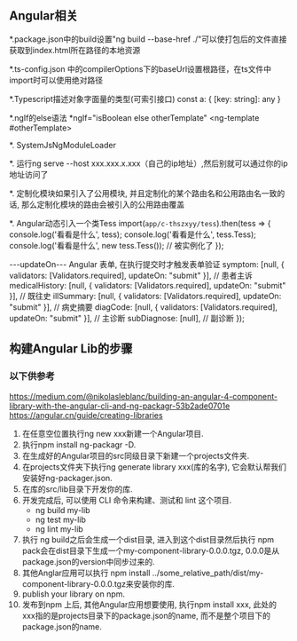 ## Angular相关

*.package.json中的build设置"ng build --base-href ./"可以使打包后的文件直接获取到index.html所在路径的本地资源

*.ts-config.json 中的compilerOptions下的baseUrl设置根路径，在ts文件中import时可以使用绝对路径

*.Typescript描述对象字面量的类型(可索引接口) const a: { [key: string]: any }

*.ngIf的else语法 *ngIf="isBoolean else otherTemplate" <ng-template #otherTemplate></ng-template>

*. SystemJsNgModuleLoader

*. 运行ng serve --host xxx.xxx.x.xxx（自己的ip地址）,然后别就可以通过你的ip地址访问了

*. 定制化模块如果引入了公用模块, 并且定制化的某个路由名和公用路由名一致的话, 那么定制化模块的路由会被引入的公用路由覆盖

*. Angular动态引入一个类Tess
   import(`app/c-thszxyy/tess`).then(tess => {
        console.log('看看是什么', tess);
        console.log('看看是什么', tess.Tess);
        console.log('看看是什么', new tess.Tess()); // 被实例化了
      });


---updateOn---
Angular 表单, 在执行提交时才触发表单验证
symptom: [null, { validators: [Validators.required], updateOn: "submit" }], // 患者主诉
      medicalHistory: [null, { validators: [Validators.required], updateOn: "submit" }], // 既往史
      illSummary: [null, { validators: [Validators.required], updateOn: "submit" }], // 病史摘要
      diagCode: [null, { validators: [Validators.required], updateOn: "submit" }], // 主诊断
      subDiagnose: [null], // 副诊断
    });
    


## 构建Angular Lib的步骤
### 以下供参考
https://medium.com/@nikolasleblanc/building-an-angular-4-component-library-with-the-angular-cli-and-ng-packagr-53b2ade0701e
https://angular.cn/guide/creating-libraries

1. 在任意空位置执行ng new xxx新建一个Angular项目.
2. 执行npm install ng-packagr -D.
3. 在生成好的Angular项目的src同级目录下新建一个projects文件夹.
4. 在projects文件夹下执行ng generate library xxx(库的名字), 它会默认帮我们安装好ng-packager.json.
5. 在库的src/lib目录下开发你的库.
6. 开发完成后, 可以使用 CLI 命令来构建、测试和 lint 这个项目.
   * ng build my-lib
   * ng test my-lib
   * ng lint my-lib
7. 执行 ng build之后会生成一个dist目录, 进入到这个dist目录然后执行 npm pack会在dist目录下生成一个my-component-library-0.0.0.tgz, 0.0.0是从package.json的version中同步过来的.
8. 其他Anglar应用可以执行 npm install ../some_relative_path/dist/my-component-library-0.0.0.tgz来安装你的库.
9. publish your library on npm.
10. 发布到npm 上后, 其他Angular应用想要使用, 执行npm install xxx, 此处的xxx指的是projects目录下的package.json的name, 而不是整个项目下的package.json的name.